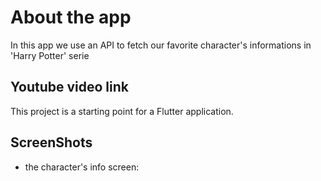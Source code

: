 # About the app

In this app we use an API to fetch our favorite character's informations in 'Harry Potter' serie

## Youtube video link

This project is a starting point for a Flutter application.

## ScreenShots

- the character's info screen:


